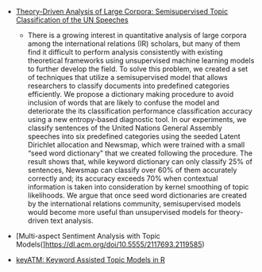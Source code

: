 * [Theory-Driven Analysis of Large Corpora: Semisupervised Topic Classification of the UN Speeches ](https://journals.sagepub.com/doi/full/10.1177/0894439320907027)
  * There is a growing interest in quantitative analysis of large corpora among the international relations (IR) scholars, but many of them find it difficult to perform analysis consistently with existing theoretical frameworks using unsupervised machine learning models to further develop the field. To solve this problem, we created a set of techniques that utilize a semisupervised model that allows researchers to classify documents into predefined categories efficiently. We propose a dictionary making procedure to avoid inclusion of words that are likely to confuse the model and deteriorate the its classification performance classification accuracy using a new entropy-based diagnostic tool. In our experiments, we classify sentences of the United Nations General Assembly speeches into six predefined categories using the seeded Latent Dirichlet allocation and Newsmap, which were trained with a small “seed word dictionary” that we created following the procedure. The result shows that, while keyword dictionary can only classify 25% of sentences, Newsmap can classify over 60% of them accurately correctly and; its accuracy exceeds 70% when contextual information is taken into consideration by kernel smoothing of topic likelihoods. We argue that once seed word dictionaries are created by the international relations community, semisupervised models would become more useful than unsupervised models for theory-driven text analysis.
    
* [Multi-aspect Sentiment Analysis with Topic Models(]https://dl.acm.org/doi/10.5555/2117693.2119585)
* [keyATM: Keyword Assisted Topic Models in R](https://github.com/keyATM/keyATM)
